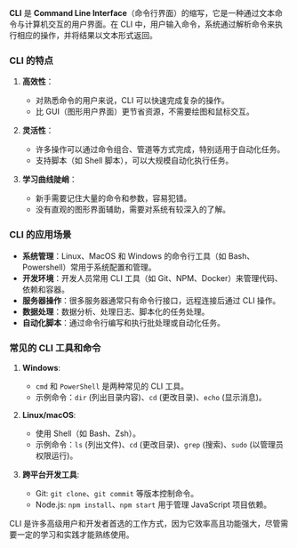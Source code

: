 **CLI** 是 **Command Line Interface**（命令行界面）的缩写，它是一种通过文本命令与计算机交互的用户界面。在 CLI 中，用户输入命令，系统通过解析命令来执行相应的操作，并将结果以文本形式返回。

### CLI 的特点

1. **高效性**：
    
    - 对熟悉命令的用户来说，CLI 可以快速完成复杂的操作。
    - 比 GUI（图形用户界面）更节省资源，不需要绘图和鼠标交互。
2. **灵活性**：
    
    - 许多操作可以通过命令组合、管道等方式完成，特别适用于自动化任务。
    - 支持脚本（如 Shell 脚本），可以大规模自动化执行任务。
3. **学习曲线陡峭**：
    
    - 新手需要记住大量的命令和参数，容易犯错。
    - 没有直观的图形界面辅助，需要对系统有较深入的了解。

### CLI 的应用场景

- **系统管理**：Linux、MacOS 和 Windows 的命令行工具（如 Bash、Powershell）常用于系统配置和管理。
- **开发环境**：开发人员常用 CLI 工具（如 Git、NPM、Docker）来管理代码、依赖和容器。
- **服务器操作**：很多服务器通常只有命令行接口，远程连接后通过 CLI 操作。
- **数据处理**：数据分析、处理日志、脚本化的任务处理。
- **自动化脚本**：通过命令行编写和执行批处理或自动化任务。

### 常见的 CLI 工具和命令

1. **Windows**:
    
    - `cmd` 和 `PowerShell` 是两种常见的 CLI 工具。
    - 示例命令：`dir` (列出目录内容)、`cd` (更改目录)、`echo` (显示消息)。
2. **Linux/macOS**:
    
    - 使用 Shell（如 Bash、Zsh）。
    - 示例命令：`ls` (列出文件)、`cd` (更改目录)、`grep` (搜索)、`sudo` (以管理员权限运行)。
3. **跨平台开发工具**:
    
    - Git: `git clone`、`git commit` 等版本控制命令。
    - Node.js: `npm install`、`npm start` 用于管理 JavaScript 项目依赖。

CLI 是许多高级用户和开发者首选的工作方式，因为它效率高且功能强大，尽管需要一定的学习和实践才能熟练使用。
